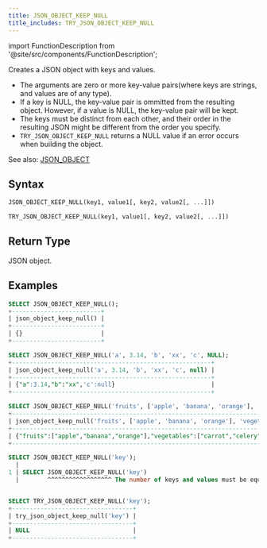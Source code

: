 ```yaml
---
title: JSON_OBJECT_KEEP_NULL
title_includes: TRY_JSON_OBJECT_KEEP_NULL
---
```

import FunctionDescription from '@site/src/components/FunctionDescription';

<FunctionDescription description="Introduced or updated: v1.2.402"/>

Creates a JSON object with keys and values.

- The arguments are zero or more key-value pairs(where keys are strings, and values are of any type).
- If a key is NULL, the key-value pair is ommitted from the resulting object. However, if a value is NULL, the key-value pair will be kept.
- The keys must be distinct from each other, and their order in the resulting JSON might be different from the order you specify.
- `TRY_JSON_OBJECT_KEEP_NULL` returns a NULL value if an error occurs when building the object.

See also: [JSON_OBJECT](json-object.md)

## Syntax

```sql
JSON_OBJECT_KEEP_NULL(key1, value1[, key2, value2[, ...]])

TRY_JSON_OBJECT_KEEP_NULL(key1, value1[, key2, value2[, ...]])
```

## Return Type

JSON object.

## Examples

```sql
SELECT JSON_OBJECT_KEEP_NULL();
+-------------------------+
| json_object_keep_null() |
+-------------------------+
| {}                      |
+-------------------------+

SELECT JSON_OBJECT_KEEP_NULL('a', 3.14, 'b', 'xx', 'c', NULL);
+--------------------------------------------------------+
| json_object_keep_null('a', 3.14, 'b', 'xx', 'c', null) |
+--------------------------------------------------------+
| {"a":3.14,"b":"xx",'c':null}                           |
+--------------------------------------------------------+

SELECT JSON_OBJECT_KEEP_NULL('fruits', ['apple', 'banana', 'orange'], 'vegetables', ['carrot', 'celery']);
+----------------------------------------------------------------------------------------------------+
| json_object_keep_null('fruits', ['apple', 'banana', 'orange'], 'vegetables', ['carrot', 'celery']) |
+----------------------------------------------------------------------------------------------------+
| {"fruits":["apple","banana","orange"],"vegetables":["carrot","celery"]}                            |
+----------------------------------------------------------------------------------------------------+

SELECT JSON_OBJECT_KEEP_NULL('key');
  |
1 | SELECT JSON_OBJECT_KEEP_NULL('key')
  |        ^^^^^^^^^^^^^^^^^^ The number of keys and values must be equal while evaluating function `json_object_keep_null('key')`


SELECT TRY_JSON_OBJECT_KEEP_NULL('key');
+----------------------------------+
| try_json_object_keep_null('key') |
+----------------------------------+
| NULL                             |
+----------------------------------+
```

